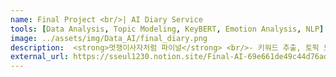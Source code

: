 ```yaml
---
name: Final Project <br/>| AI Diary Service
tools: [Data Analysis, Topic Modeling, KeyBERT, Emotion Analysis, NLP]
image: ../assets/img/Data_AI/final_diary.png
description:  <strong>멋쟁이사자처럼 파이널</strong> <br/>- 키워드 추출, 토픽 모델링, 감정 분석<br/>- 핑프다(핑크 프린세스 다이어리) <font color='gray'>| 설문 및 피드백 데이터를 기반으로 한 일기장 개인화 서비스</font>
external_url: https://sseul1230.notion.site/Final-AI-69e661de49c44d76ad0f4da1c224a934?pvs=4
---
```

